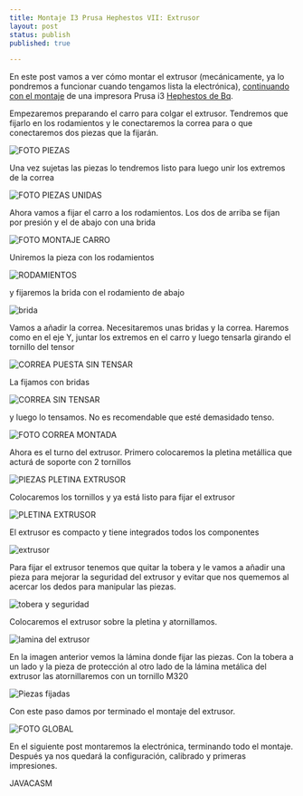 ```yaml
---
title: Montaje I3 Prusa Hephestos VII: Extrusor
layout: post
status: publish
published: true

---
```



En este post vamos a ver cómo montar el extrusor (mecánicamente, ya lo pondremos a funcionar cuando tengamos lista la electrónica), [continuando con el montaje](http://blog.elcacharreo.com/tag/hephestos/) de una impresora Prusa i3 [Hephestos de Bq](http://bq.com/es/prusa). 

Empezaremos preparando el carro para colgar el extrusor. Tendremos que fijarlo en los rodamientos y le conectaremos la correa para o que conectaremos dos piezas que la fijarán.

![FOTO PIEZAS](https://lh4.googleusercontent.com/-8iR24oKkisI/VVfCYtrjjtI/AAAAAAAA7bw/sGo2cvrdYq0/w1014-h761-no/IMG_20150515_200737.jpg)

Una vez sujetas las piezas lo tendremos listo para luego unir los extremos de la correa

![FOTO PIEZAS UNIDAS](https://lh6.googleusercontent.com/-8kERMbVA_uA/VVfCYl2eQMI/AAAAAAAA7bo/EHYJs0RJL0o/w1014-h761-no/IMG_20150515_201228.jpg)

Ahora vamos a fijar el carro a los rodamientos. Los dos de arriba se fijan por presión y el de abajo con una brida

![FOTO MONTAJE CARRO](https://lh6.googleusercontent.com/-UkjyQnh2IIE/VVfCYu_Hh1I/AAAAAAAA7Sw/pP67tawSkz4/w1014-h761-no/IMG_20150515_201509.jpg)

Uniremos la pieza con los rodamientos

![RODAMIENTOS](https://lh4.googleusercontent.com/-YEyF4ieKVCA/VVfCYrlBO7I/AAAAAAAA7Sw/gM6FICYzsQE/w1014-h761-no/IMG_20150516_013432.jpg)

y fijaremos la brida con el rodamiento de abajo

![brida](https://lh4.googleusercontent.com/-dHtcBZyX2fQ/VVfCYhkmGpI/AAAAAAAA7Sw/xU2YVYVSTek/w1014-h761-no/IMG_20150515_201911.jpg)

Vamos a añadir la correa. Necesitaremos unas bridas y la correa. Haremos como en el eje Y, juntar los extremos en el carro y luego tensarla girando el tornillo del tensor

![CORREA PUESTA SIN TENSAR](https://lh6.googleusercontent.com/-nLm5FJmLj-Y/VVfCYuWYcGI/AAAAAAAA7Sw/dMaUhvJ3AsA/w1014-h761-no/IMG_20150515_202036.jpg)

La fijamos con bridas 

![CORREA SIN TENSAR](https://lh4.googleusercontent.com/-I5wsiags--Q/VVfCYnJiWdI/AAAAAAAA7Sw/eMdzXMy6Re0/w1014-h761-no/IMG_20150516_014327.jpg)

y luego lo tensamos. No es recomendable que esté demasidado tenso.

![FOTO CORREA MONTADA](https://lh6.googleusercontent.com/-_k00AUOEORo/VVfCYpPKJRI/AAAAAAAA7Sw/Bw1_1NMBps0/w1014-h761-no/IMG_20150516_014635.jpg)

Ahora es el turno del extrusor. Primero colocaremos la pletina metállica que acturá de soporte con 2 tornillos

![PIEZAS PLETINA EXTRUSOR](https://lh4.googleusercontent.com/-nqXc27NQcvw/VVfCYivO1pI/AAAAAAAA7Sw/Z7PmMsP4fXM/w570-h761-no/IMG_20150516_015151.jpg)

Colocaremos los tornillos y ya está listo para fijar el extrusor

![PLETINA EXTRUSOR](https://lh4.googleusercontent.com/-B5am_9WOcmk/VVfCYnd99dI/AAAAAAAA7Sw/bpUZfoiQTgg/w1014-h761-no/IMG_20150516_015348.jpg)

El extrusor es compacto y tiene integrados todos los componentes

![extrusor](https://lh6.googleusercontent.com/-0k8SOSom83c/VVfCYv3WA3I/AAAAAAAA7Sw/cndaBXmFrWI/w1014-h761-no/IMG_20150516_015907.jpg)

Para fijar el extrusor tenemos que quitar la tobera y le vamos a añadir una pieza para mejorar la seguridad del extrusor y evitar que nos quememos al acercar los dedos para manipular las piezas.

![tobera y seguridad](https://lh4.googleusercontent.com/-2oMQiqRERQI/VVfCYm886gI/AAAAAAAA7Sw/aG6ACRjE160/w1014-h761-no/IMG_20150516_020626.jpg)

Colocaremos el extrusor sobre la pletina y atornillamos.

![lamina del extrusor](https://lh4.googleusercontent.com/-YIhh3MYZ6wY/VVfCYmLW-rI/AAAAAAAA7Sw/z4BYfCKLI80/w1014-h761-no/IMG_20150516_020512.jpg)

En la imagen anterior vemos la lámina donde fijar las piezas. Con la tobera a un lado y la pieza de protección al otro lado de la lámina metálica del extrusor las  atornillaremos con un tornillo M320

![Piezas fijadas](https://lh6.googleusercontent.com/-iIyW6-fYQ6w/VVfCYgXNkpI/AAAAAAAA7Sw/nOYEI9P6Tok/w1014-h761-no/IMG_20150516_021216.jpg)

Con este paso damos por terminado el montaje del extrusor. 

![FOTO GLOBAL](https://lh6.googleusercontent.com/-LAVna0nBRDA/VVfCYtVuwGI/AAAAAAAA7Sw/fxviVf1PuYA/w1014-h761-no/IMG_20150516_021411.jpg)

En el siguiente post montaremos la electrónica, terminando todo el montaje. Después ya nos quedará la configuración, calibrado y primeras impresiones.

JAVACASM

